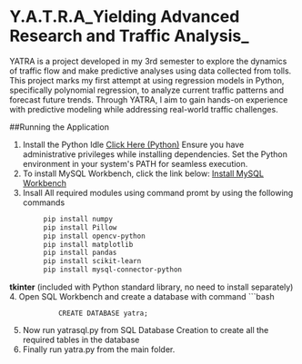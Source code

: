 # Y.A.T.R.A_Yielding Advanced Research and Traffic Analysis_
YATRA is a project developed in my 3rd semester to explore the dynamics of traffic flow and make predictive analyses using data collected from tolls. This project marks my first attempt at using regression models in Python, specifically polynomial regression, to analyze current traffic patterns and forecast future trends. Through YATRA, I aim to gain hands-on experience with predictive modeling while addressing real-world traffic challenges.


##Running the Application 
1. Install the Python Idle [Click Here (Python)](https://www.python.org/downloads/)
    Ensure you have administrative privileges while installing dependencies.
    Set the Python environment in your system's PATH for seamless execution.
2. To install MySQL Workbench, click the link below: [Install MySQL Workbench](https://dev.mysql.com/downloads/workbench/)
3. Insall All required modules using command promt by using the following commands
    ```bash
         pip install numpy
         pip install Pillow
         pip install opencv-python
         pip install matplotlib
         pip install pandas
         pip install scikit-learn
         pip install mysql-connector-python
 **tkinter** (included with Python standard library, no need to install separately)
 4. Open SQL Workbench and create a database with command
     ```bash              
     
                CREATE DATABASE yatra;
5. Now run yatrasql.py from SQL Database Creation to create all the required tables in the database
6. Finally run yatra.py from the main folder.
     

         

